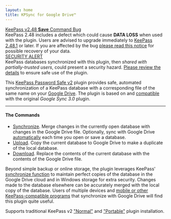 ```yaml
---
layout: home
title: KPSync for Google Drive™
---
```


<div class="alert alert-warning text-dark" role="alert">
    <div>
        <a href="/notices/kp2-48-save">KeePass v2.48 <b>Save</b> Command Bug</a>
    </div>
    KeePass 2.48 includes a defect which could cause <b>DATA LOSS</b> when used with the plugin.  Users are advised to upgrade immediately to <a href="https://keepass.info/news/n210507_2.48.html">KeePass 2.48.1</a> or later. If you are affected by the bug 
    <a href="/notices/kp2-48-save">please read this notice</a> for possible recovery of your data.
</div>

<div class="alert alert-warning text-dark" role="alert">
    <div>
        <a href="/notices/sharedsec">SECURITY ALERT</a>
    </div>
    KeePass databases synchronized with this plugin, then
    <em>shared with partially-trusted users</em>, could present a security hazard.
    <a href="/notices/sharedsec">Please review the details</a> to
    ensure safe use of the plugin.
</div>

This [KeePass Password Safe v2](https://keepass.info) plugin provides safe,
automated synchronization of a KeePass database with a
corresponding file of the same name on your [Google Drive](https://drive.google.com). 
The plugin is based on and [compatible](../install/require#compatibility-with-google-sync-plugin)
with the original *Google Sync 3.0* plugin.

---

#### The Commands

* [Synchronize](usage/sync).  Merge changes in the currently open database with 
changes in the Google Drive file.  Optionally, sync
with Google Drive [automatically](usage/autosync) each time you open or save a database.
* [Upload](usage/upload).  Copy the current database to Google Drive to make a duplicate
of the local database.
* [Download](usage/dnload). Replace the contents of the current database with the contents
of the Google Drive file.

Beyond simple backup or online storage, the plugin leverages KeePass'
[synchronize function](https://keepass.info/help/v2/sync.html) to maintain
perfect copies of the database in the Google Drive cloud and in Windows storage for
extra security. Changes made to the database elsewhere can be accurately
merged with the local copy of the database. Users of multiple devices and
[mobile or other KeePass-compatible programs](https://keepass.info/download.html)
that synchronize with Google Drive will find this plugin quite useful.

Supports traditional KeePass v2 ["Normal"](../install/normal) and 
["Portable"](../install/portable) plugin installation.